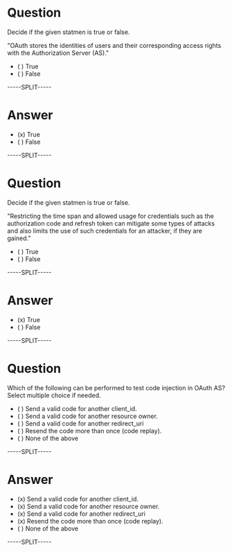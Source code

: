 # Question

Decide if the given statmen is true or false.

"OAuth stores the identities of users and their corresponding access rights with the Authorization Server (AS)."

* ( ) True
* ( ) False

-----SPLIT-----

# Answer

* (x) True
* ( ) False

-----SPLIT-----

# Question

Decide if the given statmen is true or false.

"Restricting the time span and allowed usage for credentials such as the authorization code and refresh token can mitigate some types of attacks and also limits the use of such credentials for an attacker, if they are gained."

* ( ) True
* ( ) False

-----SPLIT-----

# Answer

* (x) True
* ( ) False

-----SPLIT-----


# Question

Which of the following can be performed to test code injection in OAuth AS? Select multiple choice if needed.

* ( ) Send a valid code for another client_id.
* ( ) Send a valid code for another resource owner.
* ( ) Send a valid code for another redirect_uri
* ( ) Resend the code more than once (code replay).
* ( ) None of the above 

-----SPLIT-----

# Answer

* (x) Send a valid code for another client_id.
* (x) Send a valid code for another resource owner.
* (x) Send a valid code for another redirect_uri
* (x) Resend the code more than once (code replay).
* ( ) None of the above 

-----SPLIT-----
